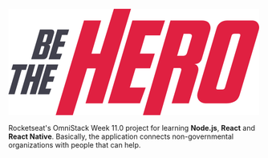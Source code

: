 ![Be The Hero](frontend/src/assets/logo.svg)

Rocketseat's OmniStack Week 11.0 project for learning **Node.js**, **React** and **React Native**. Basically, the application connects non-governmental organizations with people that can help.
